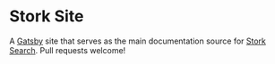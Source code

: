 # Stork Site

A [Gatsby](https://www.gatsbyjs.org/) site that serves as the main documentation source for [Stork Search](https://github.com/jameslittle230/stork). Pull requests welcome!
